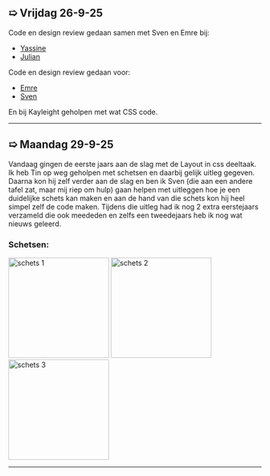 ## ➯ Vrijdag 26-9-25
Code en design review gedaan samen met Sven en Emre bij:
- [Yassine](https://github.com/yassineAk1/the-client-website/issues/8)
- [Julian](https://github.com/JulianDavelaar/the-client-website/issues/3)

Code en design review gedaan voor:
- [Emre](https://github.com/EmreBahar0912/the-client-website/issues/6)
- [Sven](https://github.com/Svenvandijk22/the-client-website/issues/8)

En bij Kayleight geholpen met wat CSS code.

*** 

## ➯ Maandag 29-9-25
Vandaag gingen de eerste jaars aan de slag met de Layout in css deeltaak. Ik heb Tin op weg geholpen met schetsen en daarbij gelijk uitleg gegeven. Daarna kon hij zelf verder aan de slag en ben ik Sven (die aan een andere tafel zat, maar mij riep om hulp) gaan helpen met uitleggen hoe je een duidelijke schets kan maken en aan de hand van die schets kon hij heel simpel zelf de code maken. Tijdens die uitleg had ik nog 2 extra eerstejaars verzameld die ook meededen en zelfs een tweedejaars heb ik nog wat nieuws geleerd.

### Schetsen:
<img src="/assets/schets1.jpeg" alt="schets 1" width="200">
<img src="/assets/schets2.jpeg" alt="schets 2" width="200">
<img src="/assets/schets3.jpeg" alt="schets 3" width="200">

*** 

